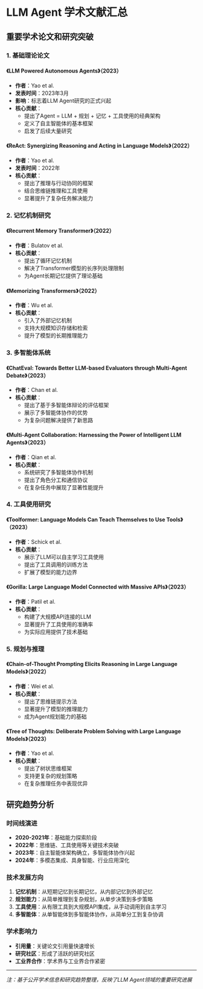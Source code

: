 # LLM Agent 学术文献汇总

## 重要学术论文和研究突破

### 1. 基础理论论文

#### 《LLM Powered Autonomous Agents》（2023）
- **作者**：Yao et al.
- **发表时间**：2023年3月
- **影响**：标志着LLM Agent研究的正式兴起
- **核心贡献**：
  - 提出了Agent = LLM + 规划 + 记忆 + 工具使用的经典架构
  - 定义了自主智能体的基本框架
  - 启发了后续大量研究

#### 《ReAct: Synergizing Reasoning and Acting in Language Models》（2022）
- **作者**：Yao et al.
- **发表时间**：2022年
- **核心贡献**：
  - 提出了推理与行动协同的框架
  - 结合思维链推理和工具使用
  - 显著提升了复杂任务解决能力

### 2. 记忆机制研究

#### 《Recurrent Memory Transformer》（2022）
- **作者**：Bulatov et al.
- **核心贡献**：
  - 提出了循环记忆机制
  - 解决了Transformer模型的长序列处理限制
  - 为Agent长期记忆提供了理论基础

#### 《Memorizing Transformers》（2022）
- **作者**：Wu et al.
- **核心贡献**：
  - 引入了外部记忆机制
  - 支持大规模知识存储和检索
  - 提升了模型的长期推理能力

### 3. 多智能体系统

#### 《ChatEval: Towards Better LLM-based Evaluators through Multi-Agent Debate》（2023）
- **作者**：Chan et al.
- **核心贡献**：
  - 提出了基于多智能体辩论的评估框架
  - 展示了多智能体协作的优势
  - 为复杂问题解决提供了新思路

#### 《Multi-Agent Collaboration: Harnessing the Power of Intelligent LLM Agents》（2023）
- **作者**：Qian et al.
- **核心贡献**：
  - 系统研究了多智能体协作机制
  - 提出了角色分工和通信协议
  - 在复杂任务中展现了显著性能提升

### 4. 工具使用研究

#### 《Toolformer: Language Models Can Teach Themselves to Use Tools》（2023）
- **作者**：Schick et al.
- **核心贡献**：
  - 展示了LLM可以自主学习工具使用
  - 提出了工具调用的训练方法
  - 扩展了模型的能力边界

#### 《Gorilla: Large Language Model Connected with Massive APIs》（2023）
- **作者**：Patil et al.
- **核心贡献**：
  - 构建了大规模API连接的LLM
  - 显著提升了工具使用的准确率
  - 为实际应用提供了技术基础

### 5. 规划与推理

#### 《Chain-of-Thought Prompting Elicits Reasoning in Large Language Models》（2022）
- **作者**：Wei et al.
- **核心贡献**：
  - 提出了思维链提示方法
  - 显著提升了模型的推理能力
  - 成为Agent规划能力的基础

#### 《Tree of Thoughts: Deliberate Problem Solving with Large Language Models》（2023）
- **作者**：Yao et al.
- **核心贡献**：
  - 提出了树状思维框架
  - 支持更复杂的规划策略
  - 在复杂推理任务中表现优异

## 研究趋势分析

### 时间线演进
- **2020-2021年**：基础能力探索阶段
- **2022年**：思维链、工具使用等关键技术突破
- **2023年**：自主智能体架构确立，多智能体协作兴起
- **2024年**：多模态集成、具身智能、行业应用深化

### 技术发展方向
1. **记忆机制**：从短期记忆到长期记忆，从内部记忆到外部记忆
2. **规划能力**：从简单推理到复杂规划，从单步决策到多步策略
3. **工具使用**：从有限工具到大规模API集成，从手动调用到自主学习
4. **多智能体**：从单智能体到多智能体协作，从简单分工到复杂协调

### 学术影响力
- **引用量**：关键论文引用量快速增长
- **研究社区**：形成了活跃的研究社区
- **工业界合作**：学术界与工业界合作紧密

---
*注：基于公开学术信息和研究趋势整理，反映了LLM Agent领域的重要研究进展*
